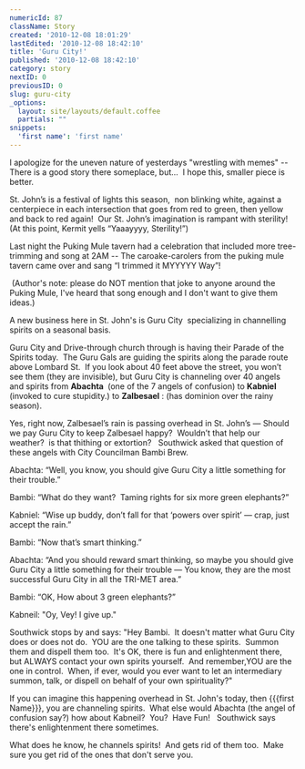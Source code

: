 ```yaml
---
numericId: 87
className: Story
created: '2010-12-08 18:01:29'
lastEdited: '2010-12-08 18:42:10'
title: 'Guru City!'
published: '2010-12-08 18:42:10'
category: story
nextID: 0
previousID: 0
slug: guru-city
_options:
  layout: site/layouts/default.coffee
  partials: ""
snippets:
  'first name': 'first name'
---
```

I apologize for the uneven nature of yesterdays &quot;wrestling with memes&quot; -- There is a good story there someplace, but... &nbsp;I hope this, smaller piece is better.

St. John&rsquo;s is a festival of lights this season,&nbsp; non blinking white, against a centerpiece in each intersection that goes from red to green, then yellow and back to red again!&nbsp; Our St. John&rsquo;s imagination is rampant with sterility!&nbsp; (At this point, Kermit yells &ldquo;Yaaayyyy, Sterility!&rdquo;)

Last night the Puking Mule tavern had a celebration that included more tree-trimming and song at 2AM -- The caroake-carolers from the puking mule tavern came over and sang &ldquo;I trimmed it MYYYYY Way&rdquo;!

&nbsp;(Author's note: please do NOT mention that joke to anyone around the Puking Mule, I've heard that song enough and I don't want to give them ideas.)

A new business here in St. John's is Guru City &nbsp;specializing in channelling spirits on a seasonal basis.

Guru City and Drive-through church through is having their Parade of the Spirits today. &nbsp;The Guru Gals are guiding the spirits along the parade route above Lombard St.&nbsp; If you look about 40 feet above the street, you won&rsquo;t see them (they are invisible), but Guru City is channeling over 40 angels and spirits from **Abachta&nbsp;** (one of the 7 angels of confusion) to **Kabniel** (invoked to cure stupidity.) to **Zalbesael** : (has dominion over the rainy season).

Yes, right now, Zalbesael&rsquo;s rain is passing overhead in St. John&rsquo;s &mdash; Should we pay Guru City to keep Zalbesael happy?&nbsp; Wouldn&rsquo;t that help our weather?&nbsp; is that thithing or extortion? &nbsp; Southwick asked that question of these angels with City Councilman Bambi Brew.

Abachta: &ldquo;Well, you know, you should give Guru City a little something for their trouble.&rdquo;

Bambi: &ldquo;What do they want?&nbsp; Taming rights for six more green elephants?&rdquo;

Kabniel: &ldquo;Wise up buddy, don&rsquo;t fall for that &lsquo;powers over spirit&rsquo; &mdash; crap, just accept the rain.&rdquo;

Bambi: &ldquo;Now that&rsquo;s smart thinking.&rdquo;

Abachta: &ldquo;And you should reward smart thinking, so maybe you should give Guru City a little something for their trouble &mdash; You know, they are the most successful Guru City in all the TRI-MET area.&rdquo;

Bambi: &ldquo;OK, How about 3 green elephants?&rdquo;

Kabneil: &quot;Oy, Vey! I give up.&quot;

Southwick stops by and says: &quot;Hey Bambi. &nbsp;It doesn't matter what Guru City does or does not do. &nbsp;YOU are the one talking to these spirits. &nbsp;Summon them and dispell them too. &nbsp;It's OK, there is fun and enlightenment there, but ALWAYS contact your own spirits yourself. &nbsp;And remember,YOU are the one in control. &nbsp;When, if ever, would you ever want to let an intermediary summon, talk, or dispell on behalf of your own spirituality?&quot;

If you can imagine this happening overhead in St. John's today, then {{{first Name}}}, you are channeling spirits. &nbsp;What else would Abachta (the angel of confusion say?) how about Kabneil? &nbsp;You? &nbsp;Have Fun! &nbsp; Southwick says there's enlightenment there sometimes.

What does he know, he channels spirits! &nbsp;And gets rid of them too. &nbsp;Make sure you get rid of the ones that don't serve you.

